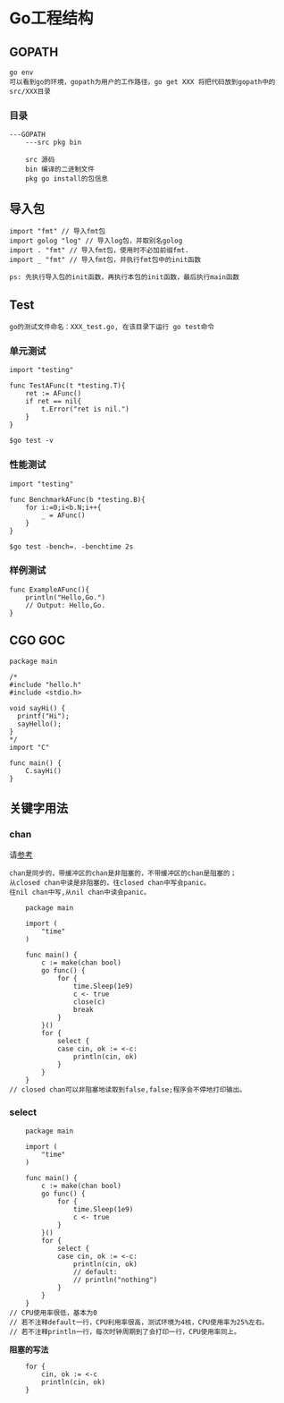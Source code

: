 #	Go工程结构

##	GOPATH

	go env
	可以看到go的环境，gopath为用户的工作路径，go get XXX 将把代码放到gopath中的src/XXX目录

###	目录

	---GOPATH
		---src pkg bin

		src 源码
		bin 编译的二进制文件
		pkg go install的包信息

##	导入包

	import "fmt" // 导入fmt包
	import golog "log" // 导入log包，并取别名golog
	import . "fmt" // 导入fmt包，使用时不必加前缀fmt.
	import _ "fmt" // 导入fmt包，并执行fmt包中的init函数

	ps: 先执行导入包的init函数，再执行本包的init函数，最后执行main函数

##	Test

	go的测试文件命名：XXX_test.go, 在该目录下运行 go test命令

###	单元测试

	import "testing"

	func TestAFunc(t *testing.T){
		ret := AFunc()
		if ret == nil{
			t.Error("ret is nil.")
		}
	}

	$go test -v

###	性能测试

	import "testing"

	func BenchmarkAFunc(b *testing.B){
		for i:=0;i<b.N;i++{
			_ = AFunc()
		}
	}

	$go test -bench=. -benchtime 2s

###	样例测试

	func ExampleAFunc(){
		println("Hello,Go.")
		// Output: Hello,Go.
	}

## CGO GOC

	package main

	/*
	#include "hello.h"
	#include <stdio.h>

	void sayHi() {
	  printf("Hi");
	  sayHello();
	}
	*/
	import "C"

	func main() {
		C.sayHi()
	}


## 关键字用法

### chan

请[参考](https://github.com/everfore/gotest/tree/master/channel)

	chan是同步的，带缓冲区的chan是非阻塞的，不带缓冲区的chan是阻塞的；
	从closed chan中读是非阻塞的，往closed chan中写会panic。
	往nil chan中写,从nil chan中读会panic。

		package main

		import (
			"time"
		)

		func main() {
			c := make(chan bool)
			go func() {
				for {
					time.Sleep(1e9)
					c <- true
					close(c)
					break
				}
			}()
			for {
				select {
				case cin, ok := <-c:
					println(cin, ok)
				}
			}
		}
	// closed chan可以非阻塞地读取到false,false;程序会不停地打印输出。

###	select 

		package main

		import (
			"time"
		)

		func main() {
			c := make(chan bool)
			go func() {
				for {
					time.Sleep(1e9)
					c <- true
				}
			}()
			for {
				select {
				case cin, ok := <-c:
					println(cin, ok)
					// default:
					// println("nothing")
				}
			}
		}
	// CPU使用率很低，基本为0
	// 若不注释default一行，CPU利用率很高，测试环境为4核，CPU使用率为25%左右。
	// 若不注释println一行，每次时钟周期到了会打印一行，CPU使用率同上。


**阻塞的写法**

		for {
			cin, ok := <-c
			println(cin, ok)
		}
